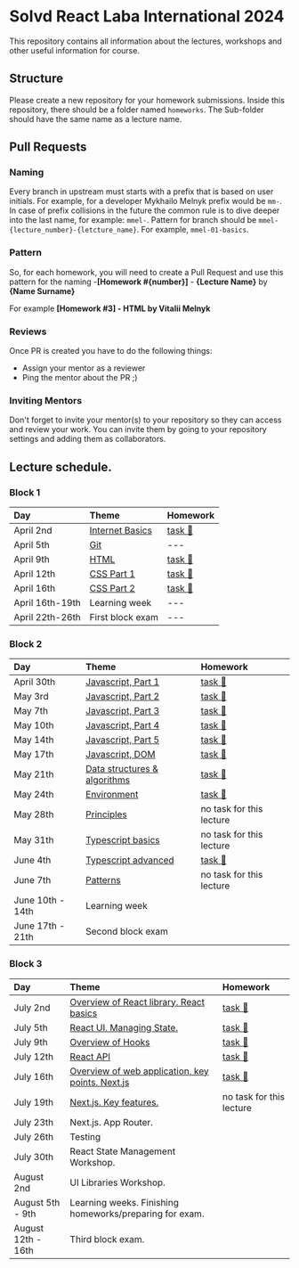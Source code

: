 # Solvd React Laba International 2024

This repository contains all information about the lectures, workshops and other useful information
for course.

## Structure

Please create a new repository for your homework submissions. Inside this repository, there should
be a folder named `homeworks`. The Sub-folder should have the same name as a lecture name.

## Pull Requests

### Naming

Every branch in upstream must starts with a prefix that is based on user initials. For example, for
a developer Mykhailo Melnyk prefix would be `mm-`. In case of prefix collisions in the future the
common rule is to dive deeper into the last name, for example: `mmel-`. Pattern for branch should be
`mmel-{lecture_number}-{letcture_name}`. For example, `mmel-01-basics`.

### Pattern

So, for each homework, you will need to create a Pull Request and use this pattern for the
naming -**[Homework #{number}]** - **{Lecture Name}** by **{Name Surname}**

For example **[Homework #3] - HTML by Vitalii Melnyk**

### Reviews

Once PR is created you have to do the following things:

- Assign your mentor as a reviewer
- Ping the mentor about the PR ;)

### Inviting Mentors

Don't forget to invite your mentor(s) to your repository so they can access and review your work.
You can invite them by going to your repository settings and adding them as collaborators.

## Lecture schedule.

### Block 1

| Day             | Theme                                              | Homework                                      |
| :-------------- | :------------------------------------------------- | :-------------------------------------------- |
| April 2nd       | [Internet Basics](./lectures/01-basics/README.md)  | [task 🔗](./lectures/01-basics/task.md)       |
| April 5th       | [Git](./lectures/02-git/README.md)                 | ---                                           |
| April 9th       | [HTML](./lectures/03-html-basics/README.md)        | [task 🔗](./lectures/03-html-basics/task.md)  |
| April 12th      | [CSS Part 1](./lectures/04-css/README.md)          | [task 🔗](./lectures/04-css/task.md)          |
| April 16th      | [CSS Part 2](./lectures/05-css-advanced/README.md) | [task 🔗](./lectures/05-css-advanced/task.md) |
| April 16th-19th | Learning week                                      | ---                                           |
| April 22th-26th | First block exam                                   | ---                                           |

### Block 2

| Day              | Theme                                                                                  | Homework                                                        |
| :--------------- | :------------------------------------------------------------------------------------- | :-------------------------------------------------------------- |
| April 30th       | [Javascript, Part 1](./lectures/06-js-basics-1/README.md)                              | [task 🔗](./lectures/06-js-basics-1/task.md)                    |
| May 3rd          | [Javascript, Part 2](./lectures/07-js-basics-2/README.md)                              | [task 🔗](./lectures/07-js-basics-2/task.md)                    |
| May 7th          | [Javascript, Part 3](./lectures/08-js-advanced-1/README.md)                            | [task 🔗](./lectures/08-js-advanced-1/task.md)                  |
| May 10th         | [Javascript, Part 4](./lectures/09-js-advanced-2/README.md)                            | [task 🔗](./lectures/09-js-advanced-2/task.md)                  |
| May 14th         | [Javascript, Part 5](./lectures/10-js-advanced-3/README.md)                            | [task 🔗](./lectures/10-js-advanced-3/task.md)                  |
| May 17th         | [Javascript, DOM](./lectures/11-js-dom/README.md)                                      | [task 🔗](./lectures/11-js-dom/task.md)                         |
| May 21th         | [Data structures & algorithms](./lectures/12-data-structures-and-algorithms/README.md) | [task 🔗](./lectures/12-data-structures-and-algorithms/task.md) |
| May 24th         | [Environment](./lectures/13-environment-and-preprocessors/README.md)                   | [task 🔗](./lectures/13-environment-and-preprocessors/task.md)  |
| May 28th         | [Principles](./lectures/14-principles/README.md)                                       | no task for this lecture                                        |
| May 31th         | [Typescript basics](./lectures/15-typescript-basics/README.md)                         | no task for this lecture                                        |
| June 4th         | [Typescript advanced](./lectures/16-typescript-advanced/README.md)                     | [task 🔗](./lectures/16-typescript-advanced/task.md)            |
| June 7th         | [Patterns](./lectures/17-patterns/)                                                    | no task for this lecture                                        |
| June 10th - 14th | Learning week                                                                          |                                                                 |
| June 17th - 21th | Second block exam                                                                      |                                                                 |

### Block 3

| Day                | Theme                                                                                | Homework                                      |
| :----------------- | :----------------------------------------------------------------------------------- | :-------------------------------------------- |
| July 2nd           | [Overview of React library. React basics](./lectures/18-react-basics/README.md)      | [task 🔗](./lectures/18-react-basics/task.md) |
| July 5th           | [React UI. Managing State.](./lectures/19-react-ui/README.md)                        | [task 🔗](./lectures/19-react-ui/task.md)     |
| July 9th           | [Overview of Hooks](./lectures/20-react-hooks/README.md)                             | [task 🔗](./lectures/20-react-hooks/task.md)  |
| July 12th          | [React API](./lectures/21-react-api/README.md)                                       | [task 🔗](./lectures/21-react-api/task.md)    |
| July 16th          | [Overview of web application, key points. Next.js](./lectures/22-nextjs-1/README.md) | [task 🔗](./lectures/22-nextjs-1/task.md)     |
| July 19th          | [Next.js. Key features.](./lectures/23-next-js-2/README.md)                          | no task for this lecture                      |
| July 23th          | Next.js. App Router.                                                                 |                                               |
| July 26th          | Testing                                                                              |                                               |
| July 30th          | React State Management Workshop.                                                     |                                               |
| August 2nd         | UI Libraries Workshop.                                                               |                                               |
| August 5th - 9th   | Learning weeks. Finishing homeworks/preparing for exam.                              |                                               |
| August 12th - 16th | Third block exam.                                                                    |                                               |
